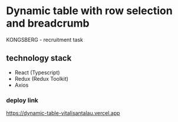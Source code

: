 # Dynamic table with row selection and breadcrumb

KONGSBERG - recruitment task

## technology stack

 - React (Typescript)
 - Redux (Redux Toolkit)
 - Axios

### deploy link

https://dynamic-table-vitalisantalau.vercel.app

